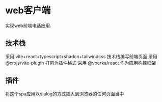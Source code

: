 # web客户端
实现web前端电话应用.
## 技术栈
采用 vite+react+typescript+shadcn+tailwindcss 技术栈编写前端页面
采用 @crxjs/vite-plugin 打包为插件格式
采用 @voerka/react 作为应用构建框架

## 插件
将这个spa应用以dialog的方式插入到浏览器的任何页面当中
